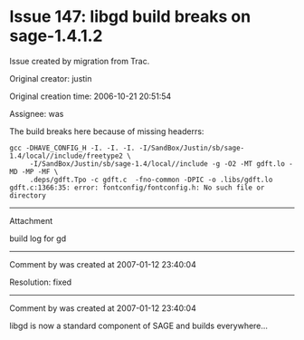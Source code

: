 # Issue 147: libgd build breaks on sage-1.4.1.2

Issue created by migration from Trac.

Original creator: justin

Original creation time: 2006-10-21 20:51:54

Assignee: was

The build breaks here because of missing headerrs:

    gcc -DHAVE_CONFIG_H -I. -I. -I. -I/SandBox/Justin/sb/sage-1.4/local//include/freetype2 \
         -I/SandBox/Justin/sb/sage-1.4/local//include -g -O2 -MT gdft.lo -MD -MP -MF \
         .deps/gdft.Tpo -c gdft.c  -fno-common -DPIC -o .libs/gdft.lo
    gdft.c:1366:35: error: fontconfig/fontconfig.h: No such file or directory


---

Attachment

build log for gd


---

Comment by was created at 2007-01-12 23:40:04

Resolution: fixed


---

Comment by was created at 2007-01-12 23:40:04

libgd is now a standard component of SAGE and builds everywhere...
